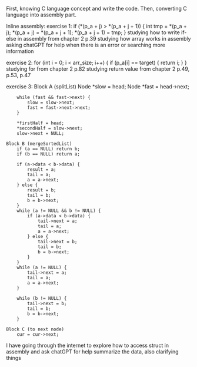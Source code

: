 First, knowing C language concept and write the code. Then, converting C language into assembly part.

Inline assembly: 
exercise 1:
	if (*(p_a + j) > *(p_a + j + 1)) {
            int tmp = *(p_a + j);
            *(p_a + j) = *(p_a + j + 1);
            *(p_a + j + 1) = tmp;
        }
studying how to write if-else in assembly from chapter 2 p.39
studying how array works in assembly
asking chatGPT for help when there is an error or searching more information

exercise 2:
	for (int i = 0; i < arr_size; i++) {
        	if (p_a[i] == target) {
        		return i; 
        	}
     	}
studying for from chapter 2 p.82
studying return value from chapter 2 p.49, p.53, p.47

exercise 3:
	Block A (splitList)
		Node *slow = head;
		Node *fast = head->next;

		while (fast && fast->next) {
			slow = slow->next;
			fast = fast->next->next;
		}

		*firstHalf = head;
		*secondHalf = slow->next;
		slow->next = NULL;

	Block B (mergeSortedList)
		if (a == NULL) return b;
		if (b == NULL) return a;

		if (a->data < b->data) {
			result = a;
			tail = a;
			a = a->next;
		} else {
			result = b;
			tail = b;
			b = b->next;
		}
		while (a != NULL && b != NULL) {
			if (a->data < b->data) {
				tail->next = a;
				tail = a;
				a = a->next;
			} else {
				tail->next = b;
				tail = b;
				b = b->next;
			}
		}
		while (a != NULL) {
			tail->next = a;
			tail = a;
			a = a->next;
		}

		while (b != NULL) {
			tail->next = b;
			tail = b;
			b = b->next;
		}
	
	Block C (to next node)
		cur = cur->next;

I have going through the internet to explore how to access struct in assembly and ask chatGPT for help summarize the data, also clarifying things
